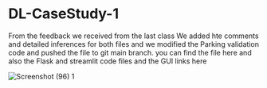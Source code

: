 # DL-CaseStudy-1

From the feedback we received from the last class We added hte comments and detailed inferences for both files and we modified the Parking validation code and pushed the file to git main branch. you can find the file here and also the Flask and streamlit code files and the GUI links here

![Screenshot (96) 1](https://github.com/user-attachments/assets/c93507ee-06f0-4d0a-b9ad-329caeaaf037)



